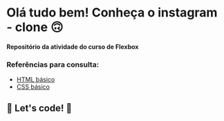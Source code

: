 # Olá tudo bem! Conheça o instagram - clone 🙃

#### Repositório da atividade do curso de Flexbox

### Referências para consulta:

* [HTML básico](https://www.w3schools.com/html/)
* [CSS básico](https://developer.mozilla.org/pt-BR/docs/Web/CSS)

## 🚀 Let's code! 🚀
